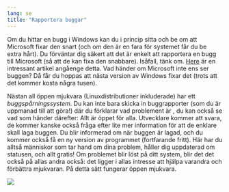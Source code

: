 ```yaml
---
lang: se
title: "Rapportera buggar"
---
```


Om du hittar en bugg i Windows kan du i princip sitta och be om att Microsoft fixar den snart (och om den är en fara för systemet får du be extra hårt). Du förväntar dig säkert att det är enkelt att rapportera en bugg till Microsoft (så att de kan fixa den snabbare). Isåfall, tänk om. <a 
href="http://www.oreillynet.com/mac/blog/2002/06/mission_impossible_submitting.html">Here</a> 
 är en intressant artikel angåenge detta. Vad händer om Microsoft inte ens ser buggen? Då får du hoppas att nästa version av Windows fixar det (trots att det kommer kosta några tusen).

Nästan all öppen mjukvara (Linuxdistributioner inkluderade) har ett <i>buggspårningssystem</i>. Du kan inte bara skicka in buggrapporter (som du är uppmanad till att göra!) där du förklarar vad problement är , du kan också se vad som händer därefter: Allt är öppet för alla. Utvecklare kommer att svara, de kommer kanske också fråga efter lite mer information för att de enklare skall laga buggen. Du blir informerad om när buggen är lagad, och du kommer också få en ny version av programmet (fortfarande fritt). Här har du alltså människor som tar hand om dina problem, håller dig uppdaterad om statusen, och allt gratis! Om problemet blir löst på ditt system, blir det det också på allas andra också: det ligger i allas intresse att hjälpa varandra och förbättra mjukvaran. På detta sätt fungerar öppen mjukvara.

<img src="Images/report_bugs_thumb.png" />




